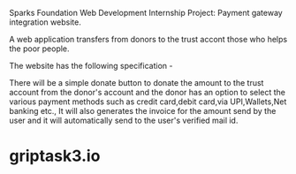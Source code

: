 Sparks Foundation Web Development Internship Project: Payment gateway integration website.

A web application transfers from donors to the trust accont those who helps the poor people.

The website has the following specification -

There will be a simple donate button to donate the amount to the trust account from the donor's account and the donor has an option to select the various payment methods such as credit card,debit card,via UPI,Wallets,Net banking etc.,
It will also generates the invoice for the amount send by the user and it will automatically send to the user's verified mail id.
# griptask3.io
